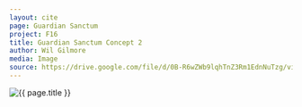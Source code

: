 ```yaml
---
layout: cite
page: Guardian Sanctum
project: F16
title: Guardian Sanctum Concept 2
author: Wil Gilmore
media: Image
source: https://drive.google.com/file/d/0B-R6wZWb9lqhTnZ3Rm1EdnNuTzg/view?usp=sharing
---
```

![{{ page.title }}](/projects/F16/environments/sanctum/concept2.jpg)
